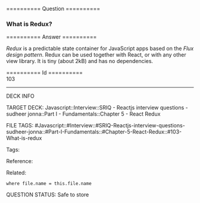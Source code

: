 ========== Question ==========  

### What is Redux?  

========== Answer ==========  

_Redux_ is a predictable state container for JavaScript apps based on the _Flux
design pattern_. Redux can be used together with React, or with any other view
library. It is tiny (about 2kB) and has no dependencies.

========== Id ==========  
103

---

DECK INFO

TARGET DECK: Javascript::Interview::SRIQ - Reactjs interview questions - sudheer jonna::Part I - Fundamentals::Chapter 5 - React Redux

FILE TAGS: #Javascript::#Interview::#SRIQ-Reactjs-interview-questions-sudheer-jonna::#Part-I-Fundamentals::#Chapter-5-React-Redux::#103-What-is-redux

Tags:

Reference:

Related:

```dataview
where file.name = this.file.name
```
QUESTION STATUS: Safe to store

